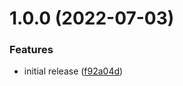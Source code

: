 # 1.0.0 (2022-07-03)


### Features

* initial release ([f92a04d](https://github.com/storyset/storyset/commit/f92a04d41819d533dc7b4f2080914cc048f34753))
